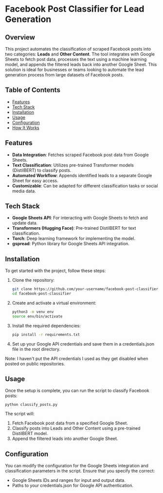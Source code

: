 # Facebook Post Classifier for Lead Generation

## Overview
This project automates the classification of scraped Facebook posts into two categories: **Leads** and **Other Content**. The tool integrates with Google Sheets to fetch post data, processes the text using a machine learning model, and appends the filtered leads back into another Google Sheet. This solution is ideal for businesses or teams looking to automate the lead generation process from large datasets of Facebook posts.

## Table of Contents
- [Features](#features)
- [Tech Stack](#tech-stack)
- [Installation](#installation)
- [Usage](#usage)
- [Configuration](#configuration)
- [How It Works](#how-it-works)

## Features
- **Data Integration**: Fetches scraped Facebook post data from Google Sheets.
- **Text Classification**: Utilizes pre-trained Transformer models (DistilBERT) to classify posts.
- **Automated Workflow**: Appends identified leads to a separate Google Sheet for easy access.
- **Customizable**: Can be adapted for different classification tasks or social media data.

## Tech Stack
- **Google Sheets API**: For interacting with Google Sheets to fetch and update data.
- **Transformers (Hugging Face)**: Pre-trained DistilBERT for text classification.
- **Torch**: Deep learning framework for implementing the model.
- **gspread**: Python library for Google Sheets API integration.

## Installation
To get started with the project, follow these steps:

1. Clone the repository:
   ```bash
   git clone https://github.com/your-username/facebook-post-classifier.git
   cd facebook-post-classifier
2. Create and activate a virtual environment:
   ```bash
   python3 -m venv env
   source env/bin/activate
3. Install the required dependencies:
   ```bash
   pip install -r requirements.txt
4. Set up your Google API credentials and save them in a credentials.json file in the root directory.

Note: I haven't put the API credentials I used as they get disabled when posted on public repositories.

## Usage
Once the setup is complete, you can run the script to classify Facebook posts:
    
    python classify_posts.py

The script will:

1. Fetch Facebook post data from a specified Google Sheet.
2. Classify posts into Leads and Other Content using a pre-trained DistilBERT model.
3. Append the filtered leads into another Google Sheet.

## Configuration
You can modify the configuration for the Google Sheets integration and classification parameters in the script. Ensure that you specify the correct:

- Google Sheets IDs and ranges for input and output data.
- Paths to your credentials.json for Google API authentication.
